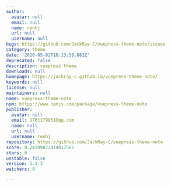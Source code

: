 ```yaml
---
author:
  avatar: null
  email: null
  name: renhj
  url: null
  username: null
bugs: https://github.com/JackRay-C/vuepress-theme-note/issues
category: theme
date: '2020-05-02T18:13:38.882Z'
deprecated: false
description: vuepress theme
downloads: null
homepage: https://jackray-c.github.io/vuepress-theme-note/
keywords: null
license: null
maintainers: null
name: vuepress-theme-note
npm: https://www.npmjs.com/package/vuepress-theme-note
publisher:
  avatar: null
  email: 1761179051@qq.com
  name: null
  url: null
  username: renhj
repository: https://github.com/JackRay-C/vuepress-theme-note
score: 0.24249872414017565
stars: 0
unstable: false
version: 1.1.3
watchers: 0

---
```


